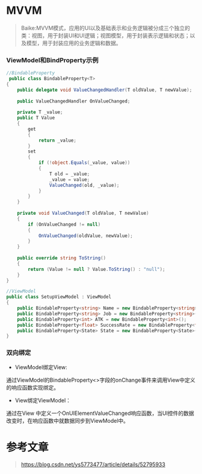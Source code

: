 # MVVM    

> Baike:MVVM模式，应用的UI以及基础表示和业务逻辑被分成三个独立的类：视图，用于封装UI和UI逻辑；视图模型，用于封装表示逻辑和状态；以及模型，用于封装应用的业务逻辑和数据。    


### ViewModel和BindProperty示例    

```C#
//BindableProperty
 public class BindableProperty<T>
{
    public delegate void ValueChangedHandler(T oldValue, T newValue);
 
    public ValueChangedHandler OnValueChanged;
 
    private T _value;
    public T Value
    {
        get
        {
            return _value;
        }
        set
        {
            if (!object.Equals(_value, value))
            {
                T old = _value;
                _value = value;
                ValueChanged(old, _value);
            }
        }
    }
 
    private void ValueChanged(T oldValue, T newValue)
    {
        if (OnValueChanged != null)
        {
            OnValueChanged(oldValue, newValue);
        }
    }
 
    public override string ToString()
    {
        return (Value != null ? Value.ToString() : "null");
    }
}

//ViewModel
public class SetupViewModel : ViewModel
{
    public BindableProperty<string> Name = new BindableProperty<string>();
    public BindableProperty<string> Job = new BindableProperty<string>();
    public BindableProperty<int> ATK = new BindableProperty<int>();
    public BindableProperty<float> SuccessRate = new BindableProperty<float>();
    public BindableProperty<State> State = new BindableProperty<State>();
}
```


### 双向绑定    

- ViewModel绑定View:  

通过ViewModel的BindableProperty<>字段的onChange事件来调用View中定义的响应函数实现绑定。   

- View绑定ViewModel：  

通过在View 中定义一个OnUIElementValueChanged响应函数，当UI控件的数据改变时，在响应函数中就数据同步到ViewModel中。  



# 参考文章    

> https://blog.csdn.net/ys5773477/article/details/52795933  


